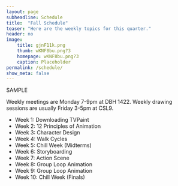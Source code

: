```yaml
---
layout: page
subheadline: Schedule
title:  "Fall Schedule"
teaser: "Here are the weekly topics for this quarter."
header: no
image:
    title: gjnF11k.png
    thumb: wKNF8bu.png?3
    homepage: wKNF8bu.png?3
    caption: Placeholder
permalink: /schedule/
show_meta: false
---
```

SAMPLE

Weekly meetings are Monday 7-9pm at DBH 1422. Weekly drawing sessions are usually Friday 3-5pm at CSL9.

* Week 1: Downloading TVPaint
* Week 2: 12 Principles of Animation
* Week 3: Character Design
* Week 4: Walk Cycles
* Week 5: Chill Week (Midterms)
* Week 6: Storyboarding
* Week 7: Action Scene
* Week 8: Group Loop Animation
* Week 9: Group Loop Animation
* Week 10: Chill Week (Finals)